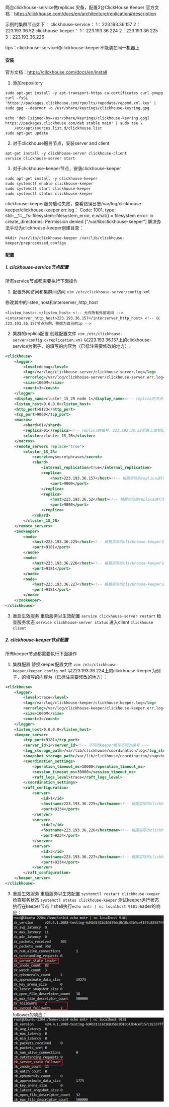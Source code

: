 两台clickhouse-service做replicas 灾备，配置3台ClickHouse Keeper
官方文档：https://clickhouse.com/docs/en/architecture/replication#description

示例的集群节点如下：
clickhouse-service：
1：223.193.36.157
2：223.193.36.52
clickhouse-keeper：
1：223.193.36.224
2：223.193.36.225
3：223.193.36.226

tips：clickhouse-service和clickhouse-keeper不能装在同一机器上

#### 安装
官方文档：https://clickhouse.com/docs/en/install

1. 添加repository
```
sudo apt-get install -y apt-transport-https ca-certificates curl gnupg
curl -fsSL 'https://packages.clickhouse.com/rpm/lts/repodata/repomd.xml.key' | sudo gpg --dearmor -o /usr/share/keyrings/clickhouse-keyring.gpg

echo "deb [signed-by=/usr/share/keyrings/clickhouse-keyring.gpg] https://packages.clickhouse.com/deb stable main" | sudo tee \
    /etc/apt/sources.list.d/clickhouse.list
sudo apt-get update
```
2. 对于clickhouse服务节点，安装server and client
```
apt-get install -y clickhouse-server clickhouse-client
service clickhouse-server start
```
3. 对于clickhouse-keeper节点，安装clickhouse-keeper
```
sudo apt-get install -y clickhouse-keeper
sudo systemctl enable clickhouse-keeper
sudo systemctl start clickhouse-keeper
sudo systemctl status clickhouse-keeper
```
clickhouse-keeper服务启动失败，查看错误日志/var/log/clickhouse-keeper/clickhouse-keeper.err.log：
Code: 1001, type: std::__1::__fs::filesystem::filesystem_error, e.what() = filesystem error: in create_directories: Permission denied ["/var/lib/clickhouse-keeper"]
解决办法手动为clickhouse-keeper创建目录：
```
mkdir /var/lib/clickhouse-keeper /var/lib/clickhouse-keeper/preprocessed_configs
```

#### 配置
##### 1. clickhouse-service节点配置
所有service节点都需要执行下面操作

1. 配置外网访问和集群间访问
`vim /etc/clickhouse-server/config.xml`

修改其中的listen_host和interserver_http_host
```
<listen_host>::</listen_host> <!-- 允许所有外部访问 -->
<interserver_http_host>223.193.36.157</interserver_http_host> <!-- 以223.193.36.157节点为例，修改为自己的ip -->
```

2. 集群的replica配置
创建配置文件
`vim /etc/clickhouse-server/config.d/replication.xml`
以223.193.36.157上的clickhouse-service为例子，的填写的内容为（已标注需要修改的地方）：
```xml
<clickhouse>
    <logger>
        <level>debug</level>
        <log>/var/log/clickhouse-server/clickhouse-server.log</log>
        <errorlog>/var/log/clickhouse-server/clickhouse-server.err.log</errorlog>
        <size>1000M</size>
        <count>3</count>
    </logger>
    <display_name>cluster_1S_2R node 1</display_name><!-- replica的节点名 -->
    <listen_host>0.0.0.0</listen_host>
    <http_port>8123</http_port>
    <tcp_port>9000</tcp_port>
    <macros>
        <shard>01</shard>
        <replica>01</replica><!-- replica的编号，223.193.36.52机器上填写02 -->
        <cluster>cluster_1S_2R</cluster>
    </macros>
    <remote_servers replace="true">
        <cluster_1S_2R>
            <secret>mysecretphrase</secret>
            <shard>
                <internal_replication>true</internal_replication>
                <replica>
                    <host>223.193.36.157</host><!-- 根据实际的replica进行替换 -->
                    <port>9000</port>
                </replica>
                <replica>
                    <host>223.193.36.52</host><!-- 根据实际的replica进行替换 -->
                    <port>9000</port>
                </replica>
            </shard>
        </cluster_1S_2R>
    </remote_servers>
    <zookeeper>
        <node>
            <host>223.193.36.225</host><!-- 根据实际的clickhouse-keeper进行替换 -->
            <port>9181</port>
        </node>
        <node>
            <host>223.193.36.226</host><!-- 根据实际的clickhouse-keeper进行替换 -->
            <port>9181</port>
        </node>
        <node>
            <host>223.193.36.227</host><!-- 根据实际的clickhouse-keeper进行替换 -->
            <port>9181</port>
        </node>
    </zookeeper>
</clickhouse>
```

3. 重启生效服务
重启服务以生效配置
`service clickhouse-server restart`
检查服务状态
`service clickhouse-server status`
进入client
`clickhouse client`


##### 2. clickhouse-keeper节点配置
所有keeper节点都需要执行下面操作

1. 集群配置
替换keeper配置文件
`vim /etc/clickhouse-keeper/keeper_config.xml`
以223.193.36.224上的clickhouse-keeper为例子，的填写的内容为（已标注需要修改的地方）：
```xml
<clickhouse>
    <logger>
        <level>trace</level>
        <log>/var/log/clickhouse-keeper/clickhouse-keeper.log</log>
        <errorlog>/var/log/clickhouse-keeper/clickhouse-keeper.err.log</errorlog>
        <size>1000M</size>
        <count>3</count>
    </logger>
    <listen_host>0.0.0.0</listen_host>
    <keeper_server>
        <tcp_port>9181</tcp_port>
        <server_id>1</server_id><!-- 不同的keeper填写不同的编号 -->
        <log_storage_path>/var/lib/clickhouse/coordination/log</log_storage_path>
        <snapshot_storage_path>/var/lib/clickhouse/coordination/snapshots</snapshot_storage_path>
        <coordination_settings>
            <operation_timeout_ms>10000</operation_timeout_ms>
            <session_timeout_ms>30000</session_timeout_ms>
            <raft_logs_level>trace</raft_logs_level>
        </coordination_settings>
        <raft_configuration>
            <server>
                <id>1</id>
                <hostname>223.193.36.225</hostname><!-- 根据实际的clickhouse-keeper进行替换 -->
                <port>9234</port>
            </server>
            <server>
                <id>2</id>
                <hostname>223.193.36.226</hostname><!-- 根据实际的clickhouse-keeper进行替换 -->
                <port>9234</port>
            </server>
            <server>
                <id>3</id>
                <hostname>223.193.36.227</hostname><!-- 根据实际的clickhouse-keeper进行替换 -->
                <port>9234</port>
            </server>
        </raft_configuration>
    </keeper_server>
</clickhouse>
```
3. 重启生效服务
重启服务以生效配置
`systemctl restart clickhouse-keeper`
检查服务状态
`systemctl status clickhouse-keeper`
测试keeper运行状态
执行在keeper节点上shell执行`echo mntr | nc localhost 9181`
leader的响应：
![alt text](assets/clickhouse集群配置/image.png)
follower的响应：
![alt text](assets/clickhouse集群配置/image-1.png)
